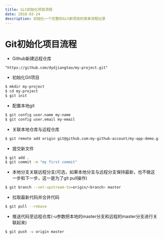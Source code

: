 ```yaml
---
title: Git初始化项目流程
date: 2018-03-24
description: 初始化一个完整的Git新项目的简单流程记录
---
```


# Git初始化项目流程

* Github新建远程仓库

```
"https://github.com/dydjiangtao/my-project.git"
```

* 初始化Git项目

```bash
$ mkdir my-project
$ cd my-project
$ git init
```

* 配置本地git

```bash
$ git config user.name my-name
$ git config user.email my-email
```

* 关联本地仓库与远程仓库

```bash
$ git remote add origin git@github.com:my-github-account/my-app-demo.git
```

* 提交新文件

```bash
$ git add .
$ git commit -m "my first commit"
```

* 本地分支关联远程分支(可选，如果本地分支与远程分支保持最新，也不做这一步和下一步，这一是为了git pull操作)

```bash
$ git branch --set-upstream-to=origin/<branch> master
```

* 拉取最新代码并合并代码

```bash
$ git pull --rebase
```

* 推送代码至远程仓库(-u参数把本地的master分支和远程的master分支进行关联起来)

```bash
$ git push -u origin master
```






